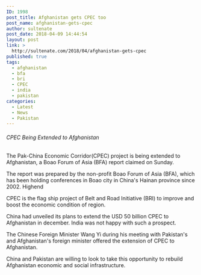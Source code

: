 ```yaml
---
ID: 1998
post_title: Afghanistan gets CPEC too
post_name: afghanistan-gets-cpec
author: sultenate
post_date: 2018-04-09 14:44:54
layout: post
link: >
  http://sultenate.com/2018/04/afghanistan-gets-cpec
published: true
tags:
  - afghanistan
  - bfa
  - bri
  - CPEC
  - india
  - pakistan
categories:
  - Latest
  - News
  - Pakistan
---
```

<h6>CPEC Being Extended to Afghanistan</h6>
The Pak-China Economic Corridor(CPEC) project is being extended to Afghanistan, a Boao Forum of Asia (BFA) report claimed on Sunday.

The report was prepared by the non-profit Boao Forum of Asia (BFA), which has been holding conferences in Boao city in China's Hainan province since 2002. Highend

CPEC is the flag ship project of Belt and Road Initiative (BRI) to improve and boost the economic condition of region.

China had unveiled its plans to extend the USD 50 billion CPEC to Afghanistan in december. India was not happy with such a prospect.

The Chinese Foreign Minister Wang Yi during his meeting with Pakistan's and Afghanistan's foreign minister offered the extension of CPEC to Afghanistan.

China and Pakistan are willing to look to take this opportunity to rebuild Afghanistan economic and social infrastructure.
